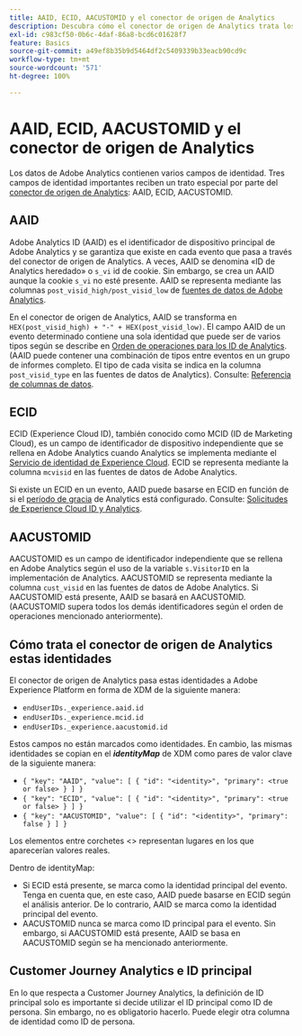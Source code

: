 ```yaml
---
title: AAID, ECID, AACUSTOMID y el conector de origen de Analytics
description: Descubra cómo el conector de origen de Analytics trata los campos de identidad de Adobe Analytics.
exl-id: c983cf50-0b6c-4daf-86a8-bcd6c01628f7
feature: Basics
source-git-commit: a49ef8b35b9d5464df2c5409339b33eacb90cd9c
workflow-type: tm+mt
source-wordcount: '571'
ht-degree: 100%

---
```


# AAID, ECID, AACUSTOMID y el conector de origen de Analytics

Los datos de Adobe Analytics contienen varios campos de identidad. Tres campos de identidad importantes reciben un trato especial por parte del [conector de origen de Analytics](https://experienceleague.adobe.com/docs/experience-platform/sources/ui-tutorials/create/adobe-applications/analytics.html?lang=es): AAID, ECID, AACUSTOMID.

## AAID

Adobe Analytics ID (AAID) es el identificador de dispositivo principal de Adobe Analytics y se garantiza que existe en cada evento que pasa a través del conector de origen de Analytics. A veces, AAID se denomina «ID de Analytics heredado» o `s_vi` id de cookie. Sin embargo, se crea un AAID aunque la cookie `s_vi` no esté presente. AAID se representa mediante las columnas `post_visid_high/post_visid_low` de [fuentes de datos de Adobe Analytics](https://experienceleague.adobe.com/docs/analytics/export/analytics-data-feed/data-feed-contents/datafeeds-reference.html?lang=es#columns%2C-descriptions%2C-and-data-types).

En el conector de origen de Analytics, AAID se transforma en `HEX(post_visid_high) + "-" + HEX(post_visid_low)`. El campo AAID de un evento determinado contiene una sola identidad que puede ser de varios tipos según se describe en [Orden de operaciones para los ID de Analytics](https://experienceleague.adobe.com/docs/id-service/using/reference/analytics-reference/analytics-order-of-operations.html?lang=es%5B%5D). (AAID puede contener una combinación de tipos entre eventos en un grupo de informes completo. El tipo de cada visita se indica en la columna `post_visid_type` en las fuentes de datos de Analytics). Consulte: [Referencia de columnas de datos](https://experienceleague.adobe.com/docs/analytics/export/analytics-data-feed/data-feed-contents/datafeeds-reference.html?lang=es).

## ECID

ECID (Experience Cloud ID), también conocido como MCID (ID de Marketing Cloud), es un campo de identificador de dispositivo independiente que se rellena en Adobe Analytics cuando Analytics se implementa mediante el [Servicio de identidad de Experience Cloud](https://experienceleague.adobe.com/docs/id-service/using/implementation/setup-analytics.html?lang=es). ECID se representa mediante la columna `mcvisid` en las fuentes de datos de Adobe Analytics.

Si existe un ECID en un evento, AAID puede basarse en ECID en función de si el [período de gracia](https://experienceleague.adobe.com/docs/id-service/using/reference/analytics-reference/grace-period.html?lang=es) de Analytics está configurado. Consulte: [Solicitudes de Experience Cloud ID y Analytics](https://experienceleague.adobe.com/docs/id-service/using/reference/analytics-reference/legacy-analytics.html?lang=es).

## AACUSTOMID

AACUSTOMID es un campo de identificador independiente que se rellena en Adobe Analytics según el uso de la variable `s.VisitorID` en la implementación de Analytics. AACUSTOMID se representa mediante la columna `cust_visid` en las fuentes de datos de Adobe Analytics. Si AACUSTOMID está presente, AAID se basará en AACUSTOMID. (AACUSTOMID supera todos los demás identificadores según el orden de operaciones mencionado anteriormente).

## Cómo trata el conector de origen de Analytics estas identidades

El conector de origen de Analytics pasa estas identidades a Adobe Experience Platform en forma de XDM de la siguiente manera:

* `endUserIDs._experience.aaid.id`
* `endUserIDs._experience.mcid.id`
* `endUserIDs._experience.aacustomid.id`

Estos campos no están marcados como identidades. En cambio, las mismas identidades se copian en el **_identityMap_** de XDM como pares de valor clave de la siguiente manera:

* `{ "key": "AAID", "value": [ { "id": "<identity>", "primary": <true or false> } ] }`
* `{ "key": "ECID", "value": [ { "id": "<identity>", "primary": <true or false> } ] }`
* `{ "key": "AACUSTOMID", "value": [ { "id": "<identity>", "primary": false } ] }`

Los elementos entre corchetes &lt;> representan lugares en los que aparecerían valores reales.

Dentro de identityMap:

* Si ECID está presente, se marca como la identidad principal del evento. Tenga en cuenta que, en este caso, AAID puede basarse en ECID según el análisis anterior.
De lo contrario, AAID se marca como la identidad principal del evento.
* AACUSTOMID nunca se marca como ID principal para el evento. Sin embargo, si AACUSTOMID está presente, AAID se basa en AACUSTOMID según se ha mencionado anteriormente.

## Customer Journey Analytics e ID principal

En lo que respecta a Customer Journey Analytics, la definición de ID principal solo es importante si decide utilizar el ID principal como ID de persona. Sin embargo, no es obligatorio hacerlo. Puede elegir otra columna de identidad como ID de persona.
